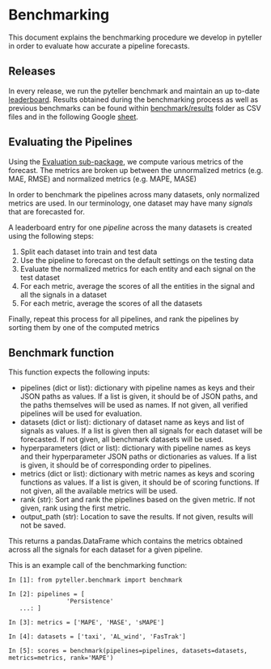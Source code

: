 
# Benchmarking

This document explains the benchmarking procedure we develop in pyteller in order to evaluate how accurate
a pipeline forecasts.

## Releases

In every release, we run the pyteller benchmark and maintain an up to-date [leaderboard](README.md#leaderboard).
Results obtained during the benchmarking process as well as previous benchmarks can be found
within [benchmark/results](benchmark/results) folder as CSV files and in the following Google [sheet](https://docs.google.com/spreadsheets/d/1Fqqs2T84AgAjM0OOABMMXm_CX8nkcoQxwnsMAh8YspA/edit?usp=sharing).

## Evaluating the Pipelines

Using the [Evaluation sub-package](pyteller/evaluation), we compute various metrics of the forecast.
The metrics are broken up between the unnormalized metrics (e.g. MAE, RMSE) and normalized metrics (e.g. MAPE, MASE)

In order to benchmark the pipelines across many datasets, only normalized metrics are used. In our terminology, one dataset may have many *signals* that are forecasted for.

A leaderboard entry for one *pipeline* across the many datasets is created using the following steps:

1. Split each dataset into train and test data
2. Use the pipeline to forecast on the default settings on the testing data
3. Evaluate the normalized metrics for each entity and each signal on the test dataset
4. For each metric, average the scores of all the entities in the signal and all the signals in a dataset
5. For each metric, average the scores of all the datasets

Finally, repeat this process for all pipelines, and rank the pipelines by sorting them by one of the computed metrics

## Benchmark function
This function expects the following inputs:
* pipelines (dict or list): dictionary with pipeline names as keys and their JSON paths as values. If a list is given, it should be of JSON paths, and the paths themselves will be used as names. If not given, all verified pipelines will be used for evaluation.
* datasets (dict or list): dictionary of dataset name as keys and list of signals as values. If a list is given then all signals for each dataset will be forecasted. If not given, all benchmark datasets will be used.
* hyperparameters (dict or list): dictionary with pipeline names as keys and their hyperparameter JSON paths or dictionaries as values. If a list is given, it should be of corresponding order to pipelines.
* metrics (dict or list): dictionary with metric names as keys and scoring functions as values. If a list is given, it should be of scoring functions. If not given, all the available metrics will be used.
* rank (str): Sort and rank the pipelines based on the given metric. If not given, rank using the first metric.
* output_path (str): Location to save the results. If not given, results will not be saved.

This returns a pandas.DataFrame which contains the metrics obtained across all the signals for each dataset for a given pipeline.

This is an example call of the benchmarking function:
```
In [1]: from pyteller.benchmark import benchmark

In [2]: pipelines = [
                'Persistence'
   ...: ]

In [3]: metrics = ['MAPE', 'MASE', 'sMAPE']

In [4]: datasets = ['taxi', 'AL_wind', 'FasTrak']

In [5]: scores = benchmark(pipelines=pipelines, datasets=datasets, metrics=metrics, rank='MAPE')

